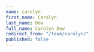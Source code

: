 ```yaml
---
name: carolyn
first_name: Carolyn
last_name: Dew
full_name: Carolyn Dew
redirect_from: "/team/carolyn/"
published: false
---
```


